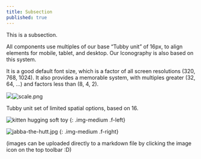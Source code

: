 ```yaml
---
title: Subsection
published: true
---
```


This is a subsection.

All components use multiples of our base “Tubby unit” of 16px, to align elements for mobile, tablet, and desktop. Our Iconography is also based on this system.

It is a good default font size, which is a factor of all screen resolutions (320, 768, 1024). It also provides a memorable system, with multiples greater (32, 64, …) and factors less than (8, 4, 2).

![]({{site.baseurl}}/)![scale.png]({{site.baseurl}}/images/scale.png)

Tubby unit set of limited spatial options, based on 16.

![kitten hugging soft toy]({{site.baseurl}}/images/kitten.jpg)
{: .img-medium .f-left}

![jabba-the-hutt.jpg]({{site.baseurl}}/images/jabba-the-hutt.jpg)
{: .img-medium .f-right}

(images can be uploaded directly to a markdown file by clicking the image icon on the top toolbar :D)
